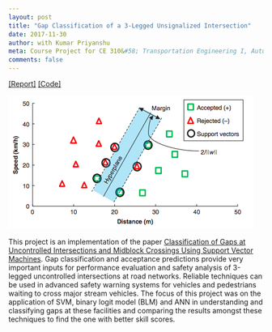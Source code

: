 ```yaml
---
layout: post
title: "Gap Classification of a 3-Legged Unsignalized Intersection"
date: 2017-11-30
author: with Kumar Priyanshu
meta: Course Project for CE 310&#58; Transportation Engineering I, Autumn
comments: false
---
```


<a href="/docs/te1.pdf" >[Report]</a>
<a href="https://github.com/sumanvid97/TE1_Project" >[Code]</a>

![](/docs/gaps.png)

This project is an implementation of the paper [Classification of Gaps at Uncontrolled Intersections and Midblock Crossings Using Support Vector Machines].
Gap classification and acceptance predictions provide very important inputs for performance evaluation and safety analysis of 3-legged uncontrolled intersections at road networks. Reliable techniques can be used in advanced safety warning systems for vehicles and pedestrians waiting to cross major stream vehicles. The focus of this project was on the application of SVM, binary logit model (BLM) and ANN in understanding and classifying gaps at these facilities and comparing the results amongst these techniques to find the one with better skill scores.

[Classification of Gaps at Uncontrolled Intersections and Midblock Crossings Using Support Vector Machines]: https://trrjournalonline.trb.org/doi/abs/10.3141/2515-04